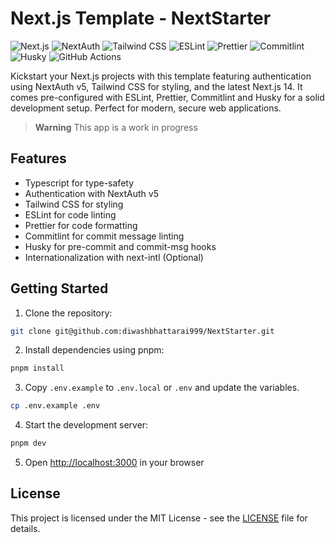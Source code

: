# Next.js Template - NextStarter

![Next.js](https://img.shields.io/badge/Next.js-14-green)
![NextAuth](https://img.shields.io/badge/NextAuth-v5-blue)
![Tailwind CSS](https://img.shields.io/badge/Tailwind%20CSS-3.0-blueviolet)
![ESLint](https://img.shields.io/badge/ESLint-Configured-yellow)
![Prettier](https://img.shields.io/badge/Prettier-Configured-lightgrey)
![Commitlint](https://img.shields.io/badge/Commitlint-Configured-orange)
![Husky](https://img.shields.io/badge/Husky-Configured-red)
![GitHub Actions](https://img.shields.io/badge/GitHub%20Actions-Configured-success)

Kickstart your Next.js projects with this template featuring authentication using NextAuth v5, Tailwind CSS for styling, and the latest Next.js 14. It comes pre-configured with ESLint, Prettier, Commitlint and Husky for a solid development setup. Perfect for modern, secure web applications.

> **Warning**
> This app is a work in progress

## Features

- Typescript for type-safety
- Authentication with NextAuth v5
- Tailwind CSS for styling
- ESLint for code linting
- Prettier for code formatting
- Commitlint for commit message linting
- Husky for pre-commit and commit-msg hooks
- Internationalization with next-intl (Optional)

## Getting Started

1. Clone the repository:

```sh
git clone git@github.com:diwashbhattarai999/NextStarter.git
```

2. Install dependencies using pnpm:

```sh
pnpm install
```

3. Copy `.env.example` to `.env.local` or `.env` and update the variables.

```sh
cp .env.example .env
```

4. Start the development server:

```sh
pnpm dev
```

5. Open [http://localhost:3000](http://localhost:3000) in your browser

## License

This project is licensed under the MIT License - see the [LICENSE](LICENSE) file for details.

